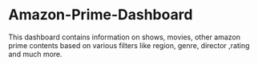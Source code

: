 # Amazon-Prime-Dashboard
This dashboard contains information on shows, movies, other amazon prime contents based on various filters like region, genre, director ,rating and much more.
